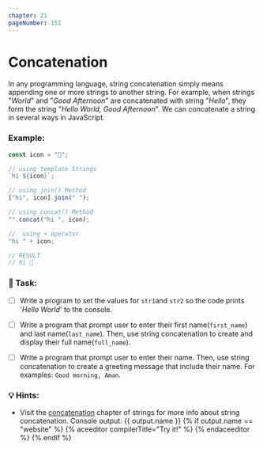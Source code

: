 ```yaml
---
chapter: 21
pageNumber: 151
---
```


# Concatenation

In any programming language, string concatenation simply means appending one or more strings to another string. For example, when strings "_World_" and "_Good Afternoon_" are concatenated with string "_Hello_", they form the string "_Hello World, Good Afternoon_". We can concatenate a string in several ways in JavaScript.

### Example:

```javascript
const icon = "👋";

// using template Strings
`hi ${icon}`;

// using join() Method
["hi", icon].join(" ");

// using concat() Method
"".concat("hi ", icon);

//  using + operator
"hi " + icon;

// RESULT
// hi 👋
```

### 📝 Task:

- [ ] Write a program to set the values for `str1`and `str2` so the code prints '_Hello World_' to the console.

- [ ] Write a program that prompt user to enter their first name(`first_name`) and last name(`last_name`). Then, use string concatenation to create and display their full name(`full_name`).

- [ ] Write a program that prompt user to enter their name. Then, use string concatenation to create a greeting message that include their name. For examples: `Good morning, Aman`.

### 💡 Hints:

- Visit the [concatenation](../strings/concat.md) chapter of strings for more info about string concatenation.
Console output: {{ output.name }}
{% if output.name == "website" %}
{% aceeditor compilerTitle="Try it!" %}
{% endaceeditor %}
{% endif %}